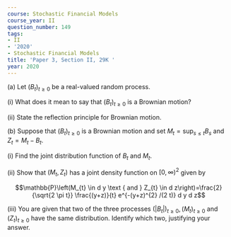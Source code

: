```yaml
---
course: Stochastic Financial Models
course_year: II
question_number: 149
tags:
- II
- '2020'
- Stochastic Financial Models
title: 'Paper 3, Section II, 29K '
year: 2020
---
```




(a) Let $\left(B_{t}\right)_{t \geqslant 0}$ be a real-valued random process.

(i) What does it mean to say that $\left(B_{t}\right)_{t \geqslant 0}$ is a Brownian motion?

(ii) State the reflection principle for Brownian motion.

(b) Suppose that $\left(B_{t}\right)_{t \geqslant 0}$ is a Brownian motion and set $M_{t}=\sup _{s \leqslant t} B_{s}$ and $Z_{t}=M_{t}-B_{t}$.

(i) Find the joint distribution function of $B_{t}$ and $M_{t}$.

(ii) Show that $\left(M_{t}, Z_{t}\right)$ has a joint density function on $[0, \infty)^{2}$ given by

$$\mathbb{P}\left(M_{t} \in d y \text { and } Z_{t} \in d z\right)=\frac{2}{\sqrt{2 \pi t}} \frac{(y+z)}{t} e^{-(y+z)^{2} /(2 t)} d y d z$$

(iii) You are given that two of the three processes $\left(\left|B_{t}\right|\right)_{t \geqslant 0},\left(M_{t}\right)_{t \geqslant 0}$ and $\left(Z_{t}\right)_{t \geqslant 0}$ have the same distribution. Identify which two, justifying your answer.